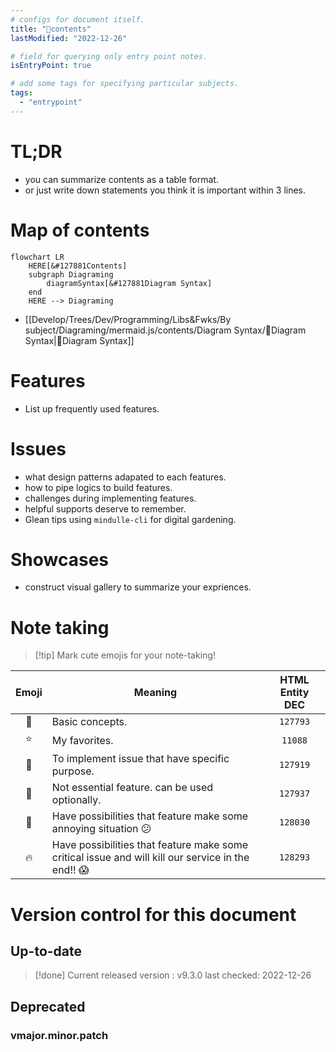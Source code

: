 ```yaml
---
# configs for document itself.
title: "🎉contents"
lastModified: "2022-12-26"

# field for querying only entry point notes.
isEntryPoint: true

# add some tags for specifying particular subjects.
tags:
  - "entrypoint"
---
```

# TL;DR
- you can summarize contents as a table format.
- or just write down statements you think it is important within 3 lines.


# Map of contents
```mermaid
flowchart LR
	HERE[&#127881Contents]
	subgraph Diagraming
		diagramSyntax[&#127881Diagram Syntax]	
	end
	HERE --> Diagraming
```
- [[Develop/Trees/Dev/Programming/Libs&Fwks/By subject/Diagraming/mermaid.js/contents/Diagram Syntax/🎉Diagram Syntax|🎉Diagram Syntax]]

# Features
- List up frequently used features.

# Issues
- what design patterns adapated to each features.
- how to pipe logics to build features.
- challenges during implementing features.
- helpful supports deserve to remember.
- Glean tips using `mindulle-cli` for digital gardening.

# Showcases
- construct visual gallery to summarize your expriences.

# Note taking

> [!tip] Mark cute emojis for your note-taking!

| Emoji | Meaning                                                                                            | HTML Entity DEC |
|:-----:| -------------------------------------------------------------------------------------------------- |:---------------:|
|  🌱   | Basic concepts.                                                                                    |    `127793`     |
|  ⭐   | My favorites.                                                                                      |     `11088`     |
|  🎯   | To implement issue that have specific purpose.                                                     |    `127919`     |
|  🏁   | Not essential feature. can be used optionally.                                                     |    `127937`     |
|  🐞   | Have possibilities that feature make some annoying situation 😕                                    |    `128030`     |
|  🔥   | Have possibilities that feature make some critical issue and will kill our service in the end!! 😱 | `128293`                |

# Version control for this document
## Up-to-date
> [!done] Current released version : v9.3.0
> last checked: 2022-12-26

## Deprecated
### vmajor.minor.patch